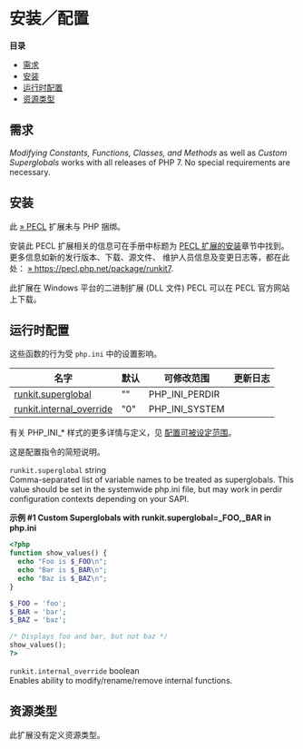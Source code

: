 安装／配置
==========

**目录**

-   [需求](/runkit7/setup.html#需求)
-   [安装](/runkit7/setup.html#安装)
-   [运行时配置](/runkit7/setup.html#运行时配置)
-   [资源类型](/runkit7/setup.html#资源类型)

需求
----

*Modifying Constants, Functions, Classes, and Methods* as well as
*Custom Superglobals* works with all releases of PHP 7. No special
requirements are necessary.

安装
----

此 <a href="https://pecl.php.net/" class="link external">» PECL</a>
扩展未与 PHP 捆绑。

安装此 PECL 扩展相关的信息可在手册中标题为
<a href="/install/pecl.html" class="link">PECL 扩展的安装</a>章节中找到。更多信息如新的发行版本、下载、源文件、
维护人员信息及变更日志等，都在此处：
<a href="https://pecl.php.net/package/runkit7" class="link external">» https://pecl.php.net/package/runkit7</a>.

此扩展在 Windows 平台的二进制扩展 (DLL 文件) PECL 可以在 PECL
官方网站上下载。

运行时配置
----------

这些函数的行为受 `php.ini` 中的设置影响。

| 名字                                                                     | 默认 | 可修改范围       | 更新日志 |
|--------------------------------------------------------------------------|------|------------------|----------|
| <a href="/runkit7/setup.html#" class="link">runkit.superglobal</a>       | ""   | PHP\_INI\_PERDIR |          |
| <a href="/runkit7/setup.html#" class="link">runkit.internal_override</a> | "0"  | PHP\_INI\_SYSTEM |          |

有关 PHP\_INI\_\* 样式的更多详情与定义，见
<a href="/configuration/changes/modes.html" class="xref">配置可被设定范围</a>。

这是配置指令的简短说明。

`runkit.superglobal` <span class="type">string</span>  
<span class="simpara"> Comma-separated list of variable names to be
treated as superglobals. This value should be set in the systemwide
php.ini file, but may work in perdir configuration contexts depending on
your SAPI. </span>

**示例 \#1 Custom Superglobals with runkit.superglobal=\_FOO,\_BAR in
php.ini**

``` php
<?php
function show_values() {
  echo "Foo is $_FOO\n";
  echo "Bar is $_BAR\n";
  echo "Baz is $_BAZ\n";
}

$_FOO = 'foo';
$_BAR = 'bar';
$_BAZ = 'baz';

/* Displays foo and bar, but not baz */
show_values();
?>
```

`runkit.internal_override` <span class="type">boolean</span>  
<span class="simpara"> Enables ability to modify/rename/remove internal
functions. </span>

资源类型
--------

此扩展没有定义资源类型。
